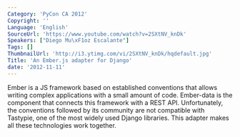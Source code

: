 ```yaml
---
Category: 'PyCon CA 2012'
Copyright: ''
Language: 'English'
SourceUrl: 'https://www.youtube.com/watch?v=2SXtNV_knDk'
Speakers: ["Diego Mu\xF1oz Escalante"]
Tags: []
ThumbnailUrl: 'http://i3.ytimg.com/vi/2SXtNV_knDk/hqdefault.jpg'
Title: 'An Ember.js adapter for Django'
date: '2012-11-11'
---
```

Ember is a JS framework based on established conventions that allows writing
complex applications with a small amount of code. Ember-data is the component
that connects this framework with a REST API. Unfortunately, the conventions
followed by its community are not compatible with Tastypie, one of the most
widely used Django libraries. This adapter makes all these technologies work
together.
